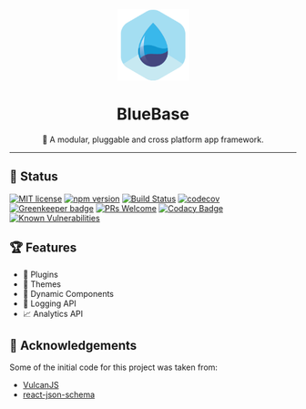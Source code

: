<div align="center">
	<img width=125 height=125 src="assets/common/logo.png">
  <h1>
		BlueBase
	</h1>
  <p>🚀 A modular, pluggable and cross platform app framework.</p>
</div>

<hr />

## 🎊 Status

[![MIT license](https://img.shields.io/badge/license-MIT-brightgreen.svg)](http://opensource.org/licenses/MIT)
[![npm version](https://img.shields.io/npm/v/@bluebase/core.svg?style=flat)](https://npmjs.org/package/@bluebase/core "View this project on npm")
[![Build Status](https://travis-ci.org/BlueBaseJS/core.svg?branch=master)](https://travis-ci.org/BlueBaseJS/core)
[![codecov](https://codecov.io/gh/BlueBaseJS/core/branch/master/graph/badge.svg)](https://codecov.io/gh/BlueBaseJS/core)
[![Greenkeeper badge](https://badges.greenkeeper.io/BlueBaseJS/core.svg)](https://greenkeeper.io/) [![PRs Welcome](https://img.shields.io/badge/PRs-welcome-brightgreen.svg)](https://github.com/BlueBaseJS/core/blob/master/CONTRIBUTING.md)
[![Codacy Badge](https://api.codacy.com/project/badge/Grade/8bc20a702f6d499eaedbee89b52fc78b)](https://app.codacy.com/app/BlueBaseJS/core?utm_source=github.com&utm_medium=referral&utm_content=BlueBaseJS/core&utm_campaign=Badge_Grade_Dashboard)
[![Known Vulnerabilities](https://snyk.io/test/npm/@bluebase/core/badge.svg)](https://snyk.io/test/npm/@bluebase/core)

## 🏆 Features

-   🔌 Plugins
-   🎨 Themes
-   🎁 Dynamic Components
-   📔 Logging API
-   📈 Analytics API

## 🙌 Acknowledgements

Some of the initial code for this project was taken from:

-   [VulcanJS](http://vulcanjs.org/)
-   [react-json-schema](https://github.com/TechniqueSoftware/react-json-schema)
